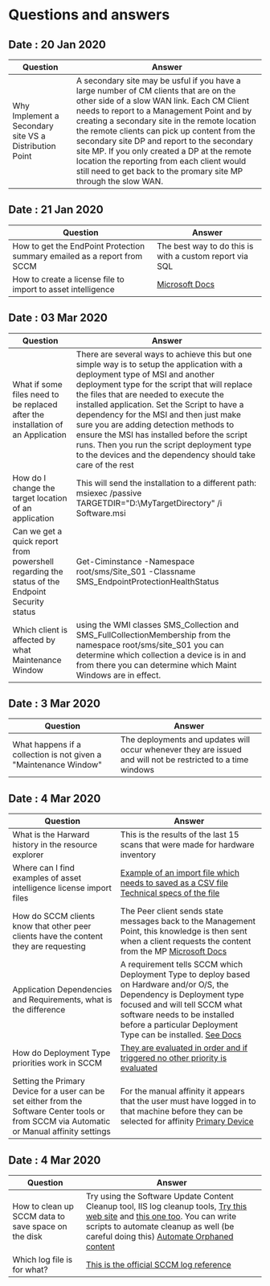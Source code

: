 # Questions and answers

## Date : 20 Jan 2020

Question  | Answer
---|---
Why Implement a Secondary site VS a Distribution Point | A secondary site may be usful if you have a large number of CM clients that are on the other side of a slow WAN link. Each CM Client needs to report to a Management Point and by creating a secondary site in the remote location the remote clients can pick up content from the secondary site DP and report to the secondary site MP. If you only created a DP at the remote location the reporting from each client would still need to get back to the promary site MP through the slow WAN. 

## Date : 21 Jan 2020

Question  | Answer
---|---
How to get the EndPoint Protection summary emailed as a report from SCCM | The best way to do this is with a custom report via SQL
How to create a license file to import to asset intelligence | [Microsoft Docs](https://docs.microsoft.com/en-us/configmgr/core/clients/manage/asset-intelligence/configuring-asset-intelligence) 

## Date : 03 Mar 2020

Question  | Answer
---|---
What if some files need to be replaced after the installation of an Application | There are several ways to achieve this but one simple way is to setup the application with a deployment type of MSI and another deployment type for the script that will replace the files that are needed to execute the installed application. Set the Script to have a dependency for the MSI and then just make sure you are adding detection methods to ensure the MSI has installed before the script runs. Then you run the script deployment type to the devices and the dependency should take care of the rest
How do I change the target location of an application | This will send the installation to a different path: msiexec /passive TARGETDIR="D:\MyTargetDirectory" /i Software.msi
Can we get a quick report from powershell regarding the status of the Endpoint Security status | Get-Ciminstance -Namespace root/sms/Site_S01 -Classname SMS_EndpointProtectionHealthStatus
Which client is affected by what Maintenance Window | using the WMI classes SMS_Collection and SMS_FullCollectionMembership from the namespace root/sms/site_S01 you can determine which collection a device is in and from there you can determine which Maint Windows are in effect. 
## Date : 3 Mar 2020

Question  | Answer
---|---
What happens if a collection is not given a "Maintenance Window" | The deployments and updates will occur whenever they are issued and will not be restricted to a time windows
## Date : 4 Mar 2020

Question  | Answer
---|---
What is the Harward history in the resource explorer | This is the results of the last 15 scans that were made for hardware inventory
Where can I find examples of asset intelligence license import files | [Example of an import file which needs to saved as a CSV file](https://docs.microsoft.com/en-us/configmgr/core/clients/manage/asset-intelligence/example-asset-intelligence-general-license-import)<br> [Technical specs of the file](https://docs.microsoft.com/en-us/configmgr/core/clients/manage/asset-intelligence/configuring-asset-intelligence)
How do SCCM clients know that other peer clients have the content they are requesting | The Peer client sends state messages back to the Management Point, this knowledge is then sent when a client requests the content from the MP [Microsoft Docs](https://docs.microsoft.com/en-us/configmgr/core/plan-design/hierarchy/client-peer-cache)
Application Dependencies and Requirements, what is the difference | A requirement tells SCCM which Deployment Type to deploy based on Hardware and/or O/S, the Dependency is Deployment type focused and will tell SCCM what software needs to be installed before a particular Deployment Type can be installed. [See Docs](https://docs.microsoft.com/en-us/configmgr/apps/understand/introduction-to-application-management) 
How do Deployment Type priorities work in SCCM | [They are evaluated in order and if triggered no other priority is evaluated](https://docs.microsoft.com/en-us/previous-versions/system-center/system-center-2012-R2/gg682031(v=technet.10)?redirectedfrom=MSDN)
Setting the Primary Device for a user can be set either from the Software Center tools or from SCCM via Automatic or Manual affinity settings | For the manual affinity it appears that the user must have logged in to that machine before they can be selected for affinity [Primary Device](https://docs.microsoft.com/en-us/configmgr/apps/deploy-use/link-users-and-devices-with-user-device-affinity)
## Date : 4 Mar 2020

Question  | Answer
---|---
How to clean up SCCM data to save space on the disk | Try using the Software Update Content Cleanup tool, IIS log cleanup tools, [Try this web site](http://eskonr.com/2016/08/sccm-configmgr-how-to-clean-ccmcache-content-older-than-x-days-using-compliance-settings/) and [this one too](https://www.systemcenterdudes.com/how-to-use-sccm-content-library-cleanup-tool/). You can write scripts to automate cleanup as well (be careful doing this) [Automate Orphaned content](https://www.scconfigmgr.com/2017/05/16/automating-content-library-content-clean-up/)
Which log file is for what? | [This is the official SCCM log reference](https://docs.microsoft.com/en-us/configmgr/core/plan-design/hierarchy/log-files)
